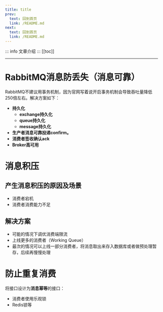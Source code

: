 ```yaml
---
title: title
prev:
  text: 回到首页
  link: /README.md
next:
  text: 回到首页
  link: /README.md
---
```

::: info
文章介绍
:::
[[toc]]

***
# RabbitMQ消息防丢失（消息可靠）

RabbitMQ不建议用事务机制，因为官网写着说开启事务机制会导致吞吐量降低250倍左右。解决方案如下：

* **持久化**
    * **exchange持久化**
    * **queue持久化**
    * **message持久化**
* **生产者消息可靠投递confirm。**
* **消费者签收确认ack**
* **Broker高可用**
# 消息积压

## 产生消息积压的原因及场景

* 消费者宕机
* 消费者消费能力不足
## 解决方案

* 可能的情况下调优消费端限流
* 上线更多的消费者（Working Queue）
* 最次的情况可以上线一部分消费者，将消息取出来存入数据库或者做预处理暂存，后续再慢慢处理
# 防止重复消费

将接口设计为**消息幂等**的接口：

* 消费者使用乐观锁
* Redis锁等


